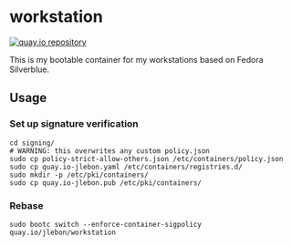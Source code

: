 # workstation

[![quay.io repository](https://img.shields.io/badge/updated-2025--10--09-green)](https://quay.io/repository/jlebon/workstation)

This is my bootable container for my workstations based on Fedora Silverblue.

## Usage

### Set up signature verification

```
cd signing/
# WARNING: this overwrites any custom policy.json
sudo cp policy-strict-allow-others.json /etc/containers/policy.json
sudo cp quay.io-jlebon.yaml /etc/containers/registries.d/
sudo mkdir -p /etc/pki/containers/
sudo cp quay.io-jlebon.pub /etc/pki/containers/
```

### Rebase

```
sudo bootc switch --enforce-container-sigpolicy quay.io/jlebon/workstation
```
